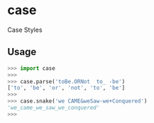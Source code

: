 # case
Case Styles

## Usage
```python
>>> import case
>>>
>>> case.parse('toBe.ORNot  to_ -be')
['to', 'be', 'or', 'not', 'to', 'be']
>>>
>>> case.snake('we CAME&weSaw-we+Conquered')
'we_came_we_saw_we_conquered'
>>>
```
